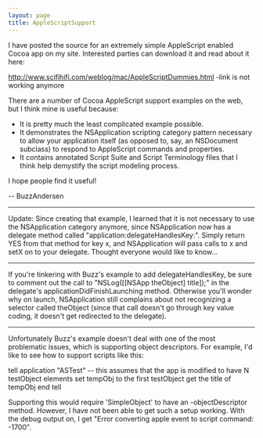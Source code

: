 ```yaml
---
layout: page
title: AppleScriptSupport
---
```


I have posted the source for an extremely simple AppleScript enabled Cocoa app on my site.  Interested parties can download it and read about it here:

http://www.scifihifi.com/weblog/mac/AppleScriptDummies.html -link is not working anymore

There are a number of Cocoa AppleScript support examples on the web, but I think mine is useful because:


* It is pretty much the least complicated example possible.
* It demonstrates the NSApplication scripting category pattern necessary to allow your application itself (as opposed to, say, an NSDocument subclass) to respond to AppleScript commands and properties.
* It contains annotated Script Suite and Script Terminology files that I think help demystify the script modeling process.


I hope people find it useful!

-- BuzzAndersen

----

Update: Since creating that example, I learned that it is not necessary to use the NSApplication category anymore, since NSApplication now has a delegate method called "application:delegateHandlesKey:".  Simply return YES from that method for key x, and NSApplication will pass calls to x and setX on to your delegate.  Thought everyone would like to know...

----

If you're tinkering with Buzz's example to add delegateHandlesKey, be sure to comment out the call to "NSLog([[NSApp theObject] title]);" in the delegate's applicationDidFinishLaunching method. Otherwise you'll wonder why on launch, NSApplication still complains about not recognizing a selector called theObject (since that call doesn't go through key value coding, it doesn't get redirected to the delegate).

----

Unfortunately Buzz's example doesn't deal with one of the most problematic issues, which is supporting object descriptors. For example, I'd like to see how to support scripts like this:

    
tell application "ASTest"
	-- this assumes that the app is modified to have N testObject elements
	set tempObj to the first testObject
	get the title of tempObj
end tell


Supporting this would require 'SimpleObject' to have an -objectDescriptor method. However, I have not been able to get such a setup working. With the debug output on, I get "Error converting apple event to script command: -1700".

